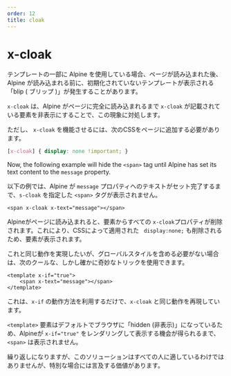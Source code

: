 ```yaml
---
order: 12
title: cloak
---
```


# x-cloak

<!-- Sometimes, when you're using AlpineJS for a part of your template, there is a "blip" where you might see your uninitialized template after the page loads, but before Alpine loads. -->

<!-- `x-cloak` addresses this scenario by hiding the element it's attached to until Alpine is fully loaded on the page. -->

<!-- For `x-cloak` to work however, you must add the following CSS to the page. -->

テンプレートの一部に Alpine を使用している場合、ページが読み込まれた後、Alpine が読み込まれる前に、初期化されていないテンプレートが表示される「blip ( ブリップ )」が発生することがあります。

`x-cloak` は、Alpine がページに完全に読み込まれるまで `x-cloak` が記載されている要素を非表示にすることで、この現象に対処します。

ただし、 `x-cloak` を機能させるには、次のCSSをページに追加する必要があります。

```css
[x-cloak] { display: none !important; }
```

Now, the following example will hide the `<span>` tag until Alpine has set its text content to the `message` property.

以下の例では、Alpine が `message` プロパティへのテキストがセット完了するまで、`s-cloak` を指定した `<span>` タグが表示されません。

```alpine
<span x-cloak x-text="message"></span>
```

<!-- When Alpine loads on the page, it removes all `x-cloak` property from the element, which also removes the `display: none;` applied by CSS, therefore showing the element. -->

<!-- If you'd like to achieve this same behavior, but avoid having to include a global style, you can use the following cool, but admittedly odd trick: -->

Alpineがページに読み込まれると、要素からすべての `x-cloak`プロパティが削除されます。これにより、CSSによって適用された ` display:none;` も削除されるため、要素が表示されます。

これと同じ動作を実現したいが、グローバルスタイルを含める必要がない場合は、次のクールな、しかし確かに奇妙なトリックを使用できます。

```alpine
<template x-if="true">
    <span x-text="message"></span>
</template>
```

<!-- This will achieve the same goal as `x-cloak` by just leveraging the way `x-if` works. -->

<!-- Because `<template>` elements are "hidden" in browsers by default, you won't see the `<span>` until Alpine has had a chance to render the `x-if="true"` and show it. -->

<!-- Again, this solution is not for everyone, but it's worth mentioning for special cases. -->

これは、`x-if` の動作方法を利用するだけで、`x-cloak` と同じ動作を再現しています。

`<template>` 要素はデフォルトでブラウザに「hidden (非表示)」になっているため、Alpineが `x-if="true"` をレンダリングして表示する機会が得られるまで、`<span>` は表示されません。

繰り返しになりますが、このソリューションはすべての人に適しているわけではありませんが、特別な場合には言及する価値があります。